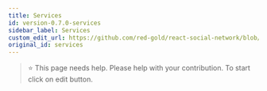 ```yaml
---
title: Services
id: version-0.7.0-services
sidebar_label: Services
custom_edit_url: https://github.com/red-gold/react-social-network/blob/v0.7.0/README.md
original_id: services
---
```


 > ⭐️ This page needs help. Please help with your contribution. To start click on edit button.